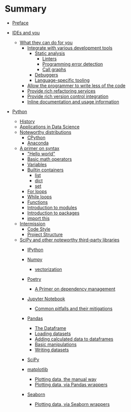 # Summary

- [Preface](preface.md)
- [IDEs and you](ide/readme.md)
    - [What they can do for you]()
        - [Integrate with various development tools]()
          - [Static analysis]()
            - [Linters]()
            - [Programming error detection]()
            - [Call graphs]()
          - [Debuggers]()
          - [Language-specific tooling]()
        - [Allow the programmer to write less of the code]()
        - [Provide rich refactoring services]()
        - [Provide rich version control integration]()
        - [Inline documentation and usage information]()

- [Python]()
    - [History]()
    - [Applications in Data Science]()
    - [Noteworthy distributions]()
        - [CPython]()
        - [Anaconda]()
    - [A primer on syntax]()
        - ["Hello world"](python/hello_world.md)
        - [Basic math operators](python/basic_math_operators.md)
        - [Variables](python/variables.md)
        - [Builtin containers](python/basic_containers/summary.md)
            - [list](python/basic_containers/lists.md)
            - [dict]()
            - [set](python/basic_containers/sets.md)
        - [For loops](python/loops/for.md)
        - [While loops](python/loops/while.md)
        - [Functions](python/functions.md)
        - [Introduction to modules](python/modules.md)
        - [Introduction to packages](python/packages.md)
        - [import this](python/import_this.md)
    - [Intermission]()
        - [Code Style]()
        - [Project Structure]()
    - [SciPy and other noteworthy third-party libraries](python/third_party_libs/summary.md)
        - [IPython](python/ipython.md)
        - [Numpy](python/the_ndarray.md)
            - [vectorization]()
        - [Poetry]()
            - [A Primer on dependency management]()
        - [Jupyter Notebook]()
            - [Common pitfalls and their mitigations]()

        - [Pandas]()
            - [The Dataframe]()
            - [Loading datasets]()
            - [Adding calculated data to dataframes]()
            - [Basic manipulations]()
            - [Writing datasets]()
        - [SciPy]()
        - [matplotlib]()
            - [Plotting data, the manual way]()
            - [Plotting data, via Pandas wrappers]()
        - [Seaborn]()
            - [Plotting data, via Seaborn wrappers]()
    
